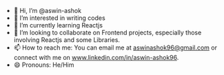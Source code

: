 - 👋 Hi, I’m @aswin-ashok
- 👀 I’m interested in writing codes
- 🌱 I’m currently learning Reactjs 
- 💞️ I’m looking to collaborate on Frontend projects, especially those involving Reactjs and some Libraries.
- 📫 How to reach me: You can email me at aswinashok96@gmail.com or connect with me on www.linkedin.com/in/aswin-ashok96.
- 😄 Pronouns: He/Him
